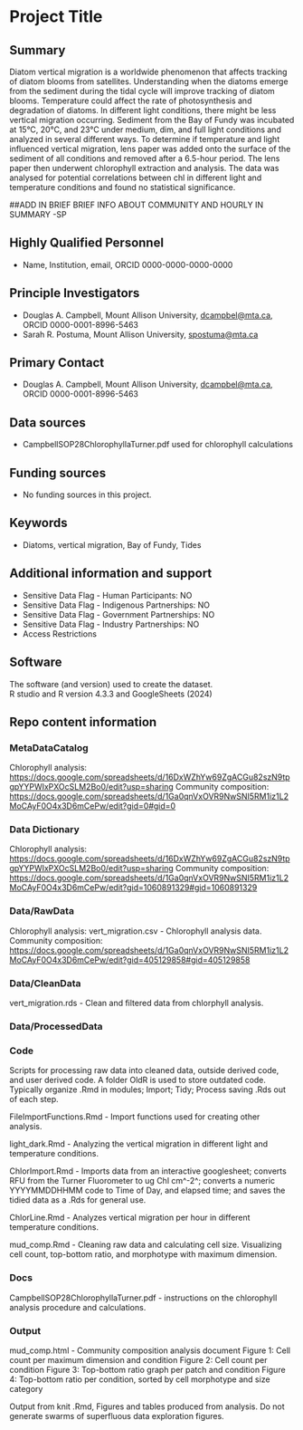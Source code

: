# Project Title

## Summary


Diatom vertical migration is a worldwide phenomenon that affects tracking of diatom blooms from satellites. Understanding when the diatoms emerge from the sediment during the tidal cycle will improve tracking of diatom blooms. 
Temperature could affect the rate of photosynthesis and degradation of diatoms. In different light conditions, there might be less vertical migration occurring.
Sediment from the Bay of Fundy was incubated at 15°C, 20°C, and 23°C under medium, dim, and full light conditions and analyzed in several different ways. 
To determine if temperature and light influenced vertical migration, lens paper was added onto the surface of the sediment of all conditions and removed after a 6.5-hour period. The lens paper then underwent chlorophyll extraction and analysis.
The data was analysed for potential correlations between chl in different light and temperature conditions and found no statistical significance.

##ADD IN BRIEF BRIEF INFO ABOUT COMMUNITY AND HOURLY IN SUMMARY -SP

## Highly Qualified Personnel

- Name, Institution, email, ORCID 0000-0000-0000-0000

## Principle Investigators

- Douglas A. Campbell, Mount Allison University, dcampbel@mta.ca, ORCID 0000-0001-8996-5463
- Sarah R. Postuma, Mount Allison University, spostuma@mta.ca 

## Primary Contact  

- Douglas A. Campbell, Mount Allison University, dcampbel@mta.ca, ORCID 0000-0001-8996-5463

## Data sources

- CampbellSOP28ChlorophyllaTurner.pdf used for chlorophyll calculations

## Funding sources

- No funding sources in this project.

## Keywords

- Diatoms, vertical migration, Bay of Fundy, Tides

## Additional information and support

- Sensitive Data Flag - Human Participants:  NO
- Sensitive Data Flag - Indigenous Partnerships: NO
- Sensitive Data Flag - Government Partnerships: NO
- Sensitive Data Flag - Industry Partnerships: NO
- Access Restrictions

## Software  

The software (and version) used to create the dataset.  
R studio and R version 4.3.3 and GoogleSheets (2024) 

## Repo content information

### MetaDataCatalog

Chlorophyll analysis:
https://docs.google.com/spreadsheets/d/16DxWZhYw69ZgACGu82szN9tpgpYYPWIxPXOcSLM2Bo0/edit?usp=sharing
Community composition:
https://docs.google.com/spreadsheets/d/1Ga0qnVxOVR9NwSNI5RM1iz1L2MoCAyF0O4x3D6mCePw/edit?gid=0#gid=0

### Data Dictionary

Chlorophyll analysis:
https://docs.google.com/spreadsheets/d/16DxWZhYw69ZgACGu82szN9tpgpYYPWIxPXOcSLM2Bo0/edit?usp=sharing
Community composition:
https://docs.google.com/spreadsheets/d/1Ga0qnVxOVR9NwSNI5RM1iz1L2MoCAyF0O4x3D6mCePw/edit?gid=1060891329#gid=1060891329


### Data/RawData
Chlorophyll analysis:
vert_migration.csv - Chlorophyll analysis data.
Community composition:
https://docs.google.com/spreadsheets/d/1Ga0qnVxOVR9NwSNI5RM1iz1L2MoCAyF0O4x3D6mCePw/edit?gid=405129858#gid=405129858

### Data/CleanData

vert_migration.rds - Clean and filtered data from chlorphyll analysis.

### Data/ProcessedData

### Code

Scripts for processing raw data into cleaned data, outside derived code, and user derived code.
A folder OldR is used to store outdated code.
Typically organize .Rmd in modules; Import; Tidy; Process saving .Rds out of each step.

FileImportFunctions.Rmd - Import functions used for creating other analysis.

light_dark.Rmd - Analyzing the vertical migration in different light and temperature conditions. 

ChlorImport.Rmd - Imports  data from an interactive googlesheet; converts RFU from the Turner Fluorometer to ug Chl cm^-2^; converts a numeric YYYYMMDDHHMM code to Time of Day, and elapsed time; and saves the tidied data as a .Rds for general use.

ChlorLine.Rmd - Analyzes vertical migration per hour in different temperature conditions.

mud_comp.Rmd - Cleaning raw data and calculating cell size. Visualizing cell count, top-bottom ratio, and morphotype with maximum dimension. 

### Docs

CampbellSOP28ChlorophyllaTurner.pdf - instructions on the chlorophyll analysis procedure and calculations. 

### Output

mud_comp.html - Community composition analysis document 
  Figure 1: Cell count per maximum dimension and condition
  Figure 2: Cell count per condition
  Figure 3: Top-bottom ratio graph per patch and condition
  Figure 4: Top-bottom ratio per condition, sorted by cell morphotype and size category


Output from knit .Rmd, Figures and tables produced from analysis.
Do not generate swarms of superfluous data exploration figures.
